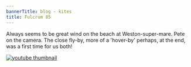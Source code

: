 ```yaml
---
bannerTitle: blog - kites
title: Fulcrum 85
---
```


Always seems to be great wind on the beach at Weston-super-mare. Pete on the camera. The close fly-by, more of a 'hover-by' perhaps, at the end, was a first time for us both!

<a href="https://youtu.be/izt_6rVbLqQ">
    <img src="https://img.youtube.com/vi/izt_6rVbLqQ/0.jpg" alt="youtube thumbnail" />
</a>


